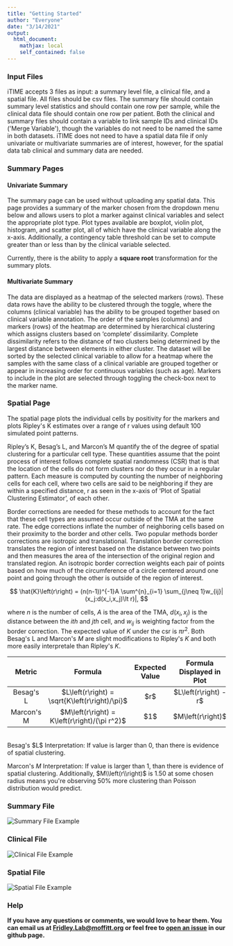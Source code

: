 ```yaml
---
title: "Getting Started"
author: "Everyone"
date: "3/14/2021"
output: 
  html_document:
    mathjax: local
    self_contained: false
---
```




### Input Files

iTIME accepts 3 files as input: a summary level file, a clinical file, and a spatial file. All files should be csv files. The summary file should contain summary level statistics and should contain one row per sample, while the clinical data file should contain one row per patient. Both the clinical and summary files should contain a variable to link sample IDs and clinical IDs ('Merge Variable'), though the variables do not need to be named the same in both datasets. iTIME does not need to have a spatial data file if only univariate or multivariate summaries are of interest, however, for the spatial data tab clinical and summary data are needed.

### Summary Pages

#### Univariate Summary

The summary page can be used without uploading any spatial data. This page provides a summary of the marker chosen from the dropdown menu below and allows users to plot a marker against clinical variables and select the appropriate plot type. Plot types available are boxplot, violin plot, histogram, and scatter plot, all of which have the clinical variable along the x-axis. Additionally, a contingency table threshold can be set to compute greater than or less than by the clinical variable selected.

Currently, there is the ability to apply a **square root** transformation for the summary plots.

#### Multivariate Summary

The data are displayed as a heatmap of the selected markers (rows). These data rows have the ability to be clustered through the toggle, where the columns (clinical variable) has the ability to be grouped together based on clinical variable annotation. The order of the samples (columns) and markers (rows) of the heatmap are determined by hierarchical clustering which assigns clusters based on ‘complete’ dissimilarity. Complete dissimilarity refers to the distance of two clusters being determined by the largest distance between elements in either cluster.  The dataset will be sorted by the selected clinical variable to allow for a heatmap where the samples with the same class of a clinical variable are grouped together or appear in increasing order for continuous variables (such as age). Markers to include in the plot are selected through toggling the check-box next to the marker name.

### Spatial Page

The spatial page plots the individual cells by positivity for the markers and plots Ripley's K estimates over a range of r values using default 100 simulated point patterns.

Ripley’s K, Besag’s L, and Marcon’s M quantify the of the degree of spatial clustering for a particular cell type.  These quantities assume that the point process of interest follows complete spatial randomness (CSR) that is that the location of the cells do not form clusters nor do they occur in a regular pattern. Each measure is computed by counting the number of neighboring cells for each cell, where two cells are said to be neighboring if they are within a specified distance, r as seen in the x-axis of ‘Plot of Spatial Clustering Estimator’, of each other. 

Border corrections are needed for these methods to account for the fact that these cell types are assumed occur outside of the TMA at the same rate. The edge corrections inflate the number of neighboring cells based on their proximity to the border and other cells. Two popular methods border corrections are isotropic and translational. Translation border correction translates the region of interest based on the distance between two points and then measures the area of the intersection of the original region and translated region. An isotropic border correction weights each pair of points based on how much of the circumference of a circle centered around one point and going through the other is outside of the region of interest.

$$
\hat{K}\left(r\right) = (n(n-1))^{-1}A \sum^{n}_{i=1} \sum_{j\neq 1}w_{ij}|(x_j:d(x_i,x_j)\lt r)|,
$$

where $n$ is the number of cells, $A$ is the area of the TMA, $d(x_i,x_j)$ is the distance between the $ith$ and $jth$ cell, and $w_{ij}$ is weighting factor from the border correction. The expected value of $K$ under the csr is $\pi r^2$. Both Besag's L and Marcon's $M$ are slight modifications to Ripley's $K$ and both more easily interpretale than Ripley's $K$.


<table class="table" style="margin-left: auto; margin-right: auto;">
 <thead>
  <tr>
   <th style="text-align:center;"> Metric </th>
   <th style="text-align:center;"> Formula </th>
   <th style="text-align:center;"> Expected Value </th>
   <th style="text-align:center;"> Formula Displayed in Plot </th>
  </tr>
 </thead>
<tbody>
  <tr>
   <td style="text-align:center;"> Besag's L </td>
   <td style="text-align:center;"> $L\left(r\right) = \sqrt{K\left(r\right)/\pi}$ </td>
   <td style="text-align:center;"> $r$ </td>
   <td style="text-align:center;"> $L\left(r\right) - r$ </td>
  </tr>
  <tr>
   <td style="text-align:center;"> Marcon's M </td>
   <td style="text-align:center;"> $M\left(r\right) = K\left(r\right)/(\pi r^2)$ </td>
   <td style="text-align:center;"> $1$ </td>
   <td style="text-align:center;"> $M\left(r\right)$ </td>
  </tr>
</tbody>
</table>

<br/>
Besag's $L$ Interpretation: If value is larger than 0, than there is evidence of spatial clustering.

Marcon's $M$ Interpretation: If value is larger than 1, than there is evidence of spatial clustering. Additionally, $M\\left(r\\right)$ is 1.50 at some chosen radius means you're observing 50% more clustering than Poisson distribution would predict.

### Summary File

![Summary File Example](figures/summary-file.png)

### Clinical File

![Clinical File Example](figures/clinical-file.png)

### Spatial File

![Spatial File Example](figures/spatial-file.png)

### Help

**If you have any questions or comments, we would love to hear them. You can email us at [Fridley.Lab@moffitt.org](mailto:Fridley.Lab@moffitt.org) or feel free to [open an issue](https://github.com/FridleyLab/iTIME/issues) in our github page.**
